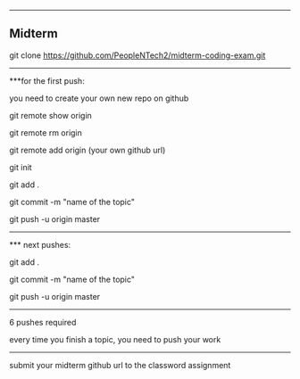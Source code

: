 -----------------------------------------------------------------
Midterm
-----------------------------------------------------------------

git clone https://github.com/PeopleNTech2/midterm-coding-exam.git

-----------------------------------------------------------------

***for the first push:

you need to create your own new repo on github

git remote show origin

git remote rm origin

git remote add origin (your own github url)

git init

git add .

git commit -m "name of the topic"

git push -u origin master

-----------------------------------------------------------------

*** next pushes:

git add .

git commit -m "name of the topic"

git push -u origin master

-----------------------------------------------------------------

6 pushes required

every time you finish a topic, you need to push your work

-----------------------------------------------------------------

submit your midterm github url to the classword assignment
